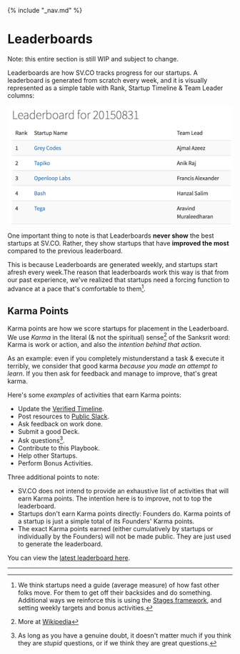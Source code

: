 {% include "_nav.md" %}

# Leaderboards

Note: this entire section is still WIP and subject to change.

Leaderboards are how SV.CO tracks progress for our startups. A leaderboard is generated from scratch every week, and it is visually represented as a simple table with Rank, Startup Timeline & Team Leader columns:

![Image of Sample Leaderboard](images/leaderboard.png)

One important thing to note is that Leaderboards **never show** the best startups at SV.CO. Rather, they show startups that have **improved the most** compared to the previous leaderboard.

This is because Leaderboards are generated weekly, and startups start afresh every week.The reason that leaderboards work this way is that from our past experience, we've realized that startups need a forcing function to advance at a pace that's comfortable to them[^1].

## Karma Points

Karma points are how we score startups for placement in the Leaderboard. We use *Karma* in the literal (& not the spiritual) sense[^2]  of the Sanksrit word: Karma is work or action, and also the *intention behind that action*.

As an example: even if you completely mistunderstand a task & execute it terribly, we consider that good karma *because you made an attempt to learn*. If you then ask for feedback and manage to improve, that's great karma.

Here's some *examples* of activities that earn Karma points:

* Update the [Verified Timeline](3-verified-timelines.md).
* Post resources to [Public Slack](1.2-slack.md).
* Ask feedback on work done.
* Submit a good Deck.
* Ask questions[^3].
* Contribute to this Playbook.
* Help other Startups.
* Perform Bonus Activities.

Three additional points to note:

* SV.CO does not intend to provide an exhaustive list of activities that will earn Karma points. The intention here is to improve, not to top the leaderboard.
* Startups don't earn Karma points directly: Founders do. Karma points of a startup is just a simple total of its Founders' Karma points.
* The exact Karma points earned (either cumulatively by startups or individually by the Founders) will not be made public. They are just used to generate the leaderboard.

You can view the [latest leaderboard here](https://sv.co/about/leaderboards).

---
[^1]: We think startups need a guide (average measure) of how fast other folks move. For them to get off their backsides and do something. Additional ways we reinforce this is using the [Stages framework](5-startup-stages.md), and setting weekly targets and bonus activities.
[^2]: More at [Wikipedia](https://en.wikipedia.org/wiki/Karma)
[^3]: As long as you have a genuine doubt, it doesn't matter much if you think they are *stupid* questions, or if we think they are great questions.